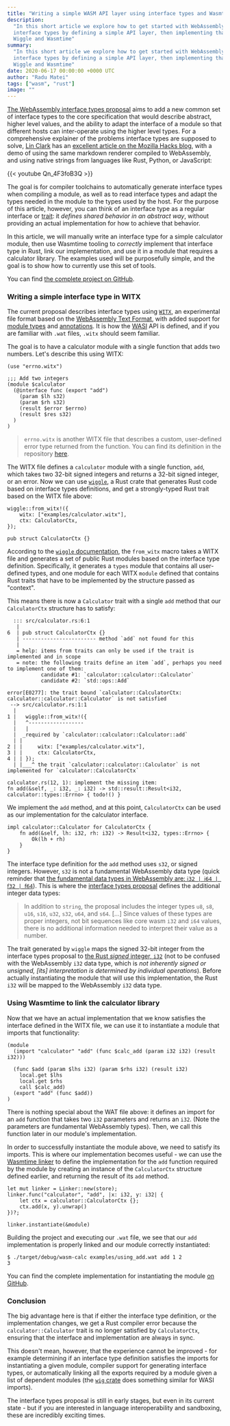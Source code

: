 ```yaml
---
title: "Writing a simple WASM API layer using interface types and Wasmtime"
description:
  "In this short article we explore how to get started with WebAssembly
  interface types by defining a simple API layer, then implementing that using
  Wiggle and Wasmtime"
summary:
  "In this short article we explore how to get started with WebAssembly
  interface types by defining a simple API layer, then implementing that using
  Wiggle and Wasmtime"
date: 2020-06-17 00:00:00 +0000 UTC
author: "Radu Matei"
tags: ["wasm", "rust"]
image: ""
---
```


[The WebAssembly interface types proposal][interface-types-explainer] aims to
add a new common set of interface types to the core specification that would
describe abstract, higher level values, and the ability to adapt the interface
of a module so that different hosts can inter-operate using the higher level
types. For a comprehensive explainer of the problems interface types are
supposed to solve, [Lin Clark][lin] has an [excellent article on the Mozilla
Hacks blog][interface-types-article], with a demo of using the same markdown
renderer compiled to WebAssembly, and using native strings from languages like
Rust, Python, or JavaScript:

{{< youtube Qn_4F3foB3Q >}}

The goal is for compiler toolchains to automatically generate interface types
when compiling a module, as well as to read interface types and adapt the types
needed in the module to the types used by the host. For the purpose of this
article, however, you can think of an interface type as a regular interface or
[trait][trait]: it _defines shared behavior in an abstract way_, without
providing an actual implementation for how to achieve that behavior.

In this article, we will manually write an interface type for a simple
calculator module, then use Wasmtime tooling to _correctly_ implement that
interface type in Rust, link our implementation, and use it in a module that
requires a calculator library. The examples used will be purposefully simple,
and the goal is to show how to currently use this set of tools.

You can find [the complete project on GitHub][repo].

### Writing a simple interface type in WITX

The current proposal describes interface types using [`WITX`][witx], an
experimental file format based on the [WebAssembly Text Format][wat], with added
support for [module types][module-types] and [annotations][annotations]. It is
how the [WASI][wasi-doc] API is defined, and if you are familiar with `.wat`
files, `.witx` should seem familiar.

The goal is to have a calculator module with a single function that adds two
numbers. Let's describe this using WITX:

```
(use "errno.witx")

;;; Add two integers
(module $calculator
  (@interface func (export "add")
    (param $lh s32)
    (param $rh s32)
    (result $error $errno)
    (result $res s32)
  )
)
```

> `errno.witx` is another WITX file that describes a custom, user-defined error
> type returned from the function. You can find its definition in the repository
> [here][errno].

The WITX file defines a `calculator` module with a single function, `add`, which
takes two 32-bit signed integers and returns a 32-bit signed integer, or an
error. Now we can use [`wiggle`][wiggle], a Rust crate that generates Rust code
based on interface types definitions, and get a strongly-typed Rust trait based
on the WITX file above:

```
wiggle::from_witx!({
    witx: ["examples/calculator.witx"],
    ctx: CalculatorCtx,
});

pub struct CalculatorCtx {}
```

According to the [`wiggle` documentation][from_witx], the `from_witx` macro
takes a WITX file and generates a set of public Rust modules based on the
interface type definition. Specifically, it generates a `types` module that
contains all user-defined types, and one module for each WITX `module` defined
that contains Rust traits that have to be implemented by the structure passed as
"context".

This means there is now a `Calculator` trait with a single `add` method that our
`CalculatorCtx` structure has to satisfy:

```
  ::: src/calculator.rs:6:1
   |
6  | pub struct CalculatorCtx {}
   | ------------------------ method `add` not found for this
   |
   = help: items from traits can only be used if the trait is implemented and in scope
   = note: the following traits define an item `add`, perhaps you need to implement one of them:
           candidate #1: `calculator::calculator::Calculator`
           candidate #2: `std::ops::Add`

error[E0277]: the trait bound `calculator::CalculatorCtx: calculator::calculator::Calculator` is not satisfied
 --> src/calculator.rs:1:1
  |
1 |   wiggle::from_witx!({
  |   ^------------------
  |   |
  |  _required by `calculator::calculator::Calculator::add`
  | |
2 | |     witx: ["examples/calculator.witx"],
3 | |     ctx: CalculatorCtx,
4 | | });
  | |___^ the trait `calculator::calculator::Calculator` is not implemented for `calculator::CalculatorCtx`

calculator.rs(12, 1): implement the missing item:
fn add(&self, _: i32, _: i32) -> std::result::Result<i32, calculator::types::Errno> { todo!() }
```

We implement the `add` method, and at this point, `CalculatorCtx` can be used as
our implementation for the calculator interface.

```
impl calculator::Calculator for CalculatorCtx {
    fn add(&self, lh: i32, rh: i32) -> Result<i32, types::Errno> {
        Ok(lh + rh)
    }
}
```

The interface type definition for the `add` method uses `s32`, or signed
integers. However, `s32` is not a fundamental WebAssembly data type (quick
reminder that [the fundamental data types in WebAssembly are:
`𝗂𝟥𝟤 | 𝗂𝟨𝟦 | 𝖿𝟥𝟤 | 𝖿𝟨𝟦`][types]). This is where the [interface types
proposal][wit-int] defines the additional integer data types:

> In addition to `string`, the proposal includes the integer types `u8`, `s8`,
> `u16`, `s16`, `u32`, `s32`, `u64`, and `s64`. [...] Since values of these
> types are proper integers, not bit sequences like core wasm `i32` and `i64`
> values, there is no additional information needed to interpret their value as
> a number.

The trait generated by `wiggle` maps the signed 32-bit integer from the
interface types proposal to [the Rust _signed_ integer, `i32`][rust-i32] (not to
be confused with the WebAssembly `i32` data type, which is _not inherently
signed or unsigned, [its] interpretation is determined by individual
operations_). Before actually instantiating the module that will use this
implementation, the Rust `i32` will be mapped to the WebAssembly `i32` data
type.

### Using Wasmtime to link the calculator library

Now that we have an actual implementation that we know satisfies the interface
defined in the WITX file, we can use it to instantiate a module that imports
that functionality:

```
(module
  (import "calculator" "add" (func $calc_add (param i32 i32) (result i32)))

  (func $add (param $lhs i32) (param $rhs i32) (result i32)
    local.get $lhs
    local.get $rhs
    call $calc_add)
  (export "add" (func $add))
)
```

There is nothing special about the WAT file above: it defines an import for an
`add` function that takes two `i32` parameters and returns an `i32`. (Note the
parameters are fundamental WebAssembly types). Then, we call this function later
in our module's implementation.

In order to successfully instantiate the module above, we need to satisfy its
imports. This is where our implementation becomes useful - we can use the
[Wasmtime linker][linker] to define the implementation for the `add` function
required by the module by creating an instance of the `CalculatorCtx` structure
defined earlier, and returning the result of its `add` method.

```
let mut linker = Linker::new(store);
linker.func("calculator", "add", |x: i32, y: i32| {
    let ctx = calculator::CalculatorCtx {};
    ctx.add(x, y).unwrap()
})?;

linker.instantiate(&module)
```

Building the project and executing our `.wat` file, we see that our `add`
implementation is properly linked and our module correctly instantiated:

```
$ ./target/debug/wasm-calc examples/using_add.wat add 1 2
3
```

You can find the complete implementation for instantiating the module [on
GitHub][main].

### Conclusion

The big advantage here is that if either the interface type definition, or the
implementation changes, we get a Rust compiler error because the
`calculator::Calculator` trait is no longer satisfied by `CalculatorCtx`,
ensuring that the interface and implementation are always in sync.

This doesn't mean, however, that the experience cannot be improved - for example
determining if an interface type definition satisfies the imports for
instantiating a given module, compiler support for generating interface types,
or automatically linking all the exports required by a module given a list of
dependent modules (the [`wig` crate][wig] does something similar for WASI
imports).

The interface types proposal is still in early stages, but even in its current
state - but if you are interested in language interoperability and sandboxing,
these are incredibly exciting times.

[interface-types-article]:
  https://hacks.mozilla.org/2019/08/webassembly-interface-types/
[interface-types-explainer]:
  https://github.com/WebAssembly/interface-types/blob/master/proposals/interface-types/Explainer.md
[wasmtime]: https://github.com/bytecodealliance/wasmtime/
[lin]: https://twitter.com/linclark
[trait]: https://doc.rust-lang.org/book/ch10-02-traits.html
[witx]: https://github.com/WebAssembly/WASI/blob/master/docs/witx.md
[wat]:
  https://webassembly.github.io/spec/core/bikeshed/index.html#text-format%E2%91%A0
[module-types]:
  https://github.com/WebAssembly/module-linking/blob/master/proposals/module-linking/Explainer.md
[annotations]: https://github.com/WebAssembly/annotations/
[wasi-doc]:
  https://github.com/WebAssembly/WASI/blob/master/phases/ephemeral/docs.md
[errno]: https://github.com/radu-matei/wasm-calc/blob/master/examples/errno.witx
[repo]: https://github.com/radu-matei/wasm-calc
[wiggle]: https://docs.rs/wiggle/0.18.0/wiggle/
[i32-u32]: https://github.com/WebAssembly/interface-types/issues/86
[from_witx]: https://docs.rs/wiggle/0.18.0/wiggle/macro.from_witx.html
[types]: https://webassembly.github.io/spec/core/syntax/types.html
[wit-int]:
  https://github.com/WebAssembly/interface-types/blob/master/proposals/interface-types/Explainer.md#integers
[rust-i32]: https://doc.rust-lang.org/std/primitive.i32.html
[linker]: https://docs.rs/wasmtime/0.18.0/wasmtime/struct.Linker.html
[wig]: https://docs.rs/wig/0.18.0/wig/index.html
[main]: https://github.com/radu-matei/wasm-calc/blob/master/src/main.rs

